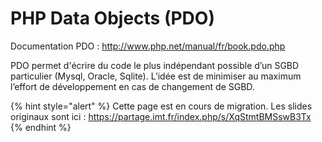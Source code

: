 
# PHP Data Objects (PDO)

Documentation PDO : http://www.php.net/manual/fr/book.pdo.php

PDO permet d'écrire du code le plus indépendant possible d’un SGBD particulier (Mysql, Oracle, Sqlite). L’idée
est de minimiser au maximum l’effort de développement en cas de changement de SGBD.

{% hint style="alert" %}
Cette page est en cours de migration.
Les slides originaux sont ici : https://partage.imt.fr/index.php/s/XqStmtBMSswB3Tx
{% endhint %}
